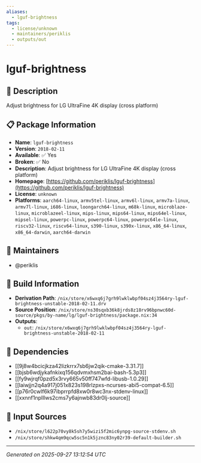 ```yaml
---
aliases:
  - lguf-brightness
tags:
  - license/unknown
  - maintainers/periklis
  - outputs/out
---
```


# lguf-brightness

## 📝 Description

Adjust brightness for LG UltraFine 4K display (cross platform)

## 📋 Package Information

- **Name**: `lguf-brightness`
- **Version**: `2018-02-11`
- **Available**: ✅ Yes
- **Broken**: ✅ No
- **Description**: Adjust brightness for LG UltraFine 4K display (cross platform)
- **Homepage**: [https://github.com/periklis/lguf-brightness](https://github.com/periklis/lguf-brightness)
- **License**: `unknown`
- **Platforms**: `aarch64-linux`, `armv5tel-linux`, `armv6l-linux`, `armv7a-linux`, `armv7l-linux`, `i686-linux`, `loongarch64-linux`, `m68k-linux`, `microblaze-linux`, `microblazeel-linux`, `mips-linux`, `mips64-linux`, `mips64el-linux`, `mipsel-linux`, `powerpc-linux`, `powerpc64-linux`, `powerpc64le-linux`, `riscv32-linux`, `riscv64-linux`, `s390-linux`, `s390x-linux`, `x86_64-linux`, `x86_64-darwin`, `aarch64-darwin`
## 👥 Maintainers

- @periklis


## 🔧 Build Information

- **Derivation Path**: `/nix/store/x6wxq6j7grh9lwklwbpf04sz4j3564ry-lguf-brightness-unstable-2018-02-11.drv`
- **Source Position**: `/nix/store/ns30sqxb36k8jrds8z18rv96bpnwc60d-source/pkgs/by-name/lg/lguf-brightness/package.nix:34`
- **Outputs**:
  - `out`:  `/nix/store/x6wxq6j7grh9lwklwbpf04sz4j3564ry-lguf-brightness-unstable-2018-02-11`

## 🔗 Dependencies

- [[9j8w4bcicjkza42lizkrrx7sb6jw2qik-cmake-3.31.7]]
- [[bjsb6wdjykafnkixq156qdvmxhsm2bai-bash-5.3p3]]
- [[fy9wjrqf0pzd5x3rvy665v50ff747wfd-libusb-1.0.29]]
- [[laiwjjn2q4a917j051x823s198rlzpxs-ncurses-abi5-compat-6.5]]
- [[p76r0cwlf6k97ibprrpfd8xw0r8wc3nx-stdenv-linux]]
- [[xxnnf1nplllws2cms7y6ajnwb83dr0lj-source]]

## 📁 Input Sources

- `/nix/store/l622p70vy8k5sh7y5wizi5f2mic6ynpg-source-stdenv.sh`
- `/nix/store/shkw4qm9qcw5sc5n1k5jznc83ny02r39-default-builder.sh`

---
*Generated on 2025-09-27 13:12:54 UTC*
